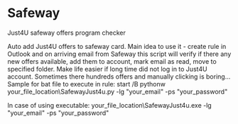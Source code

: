 # Safeway
Just4U safeway offers program checker

  Auto add Just4U offers to safeway card.
Main idea to use it - create rule in Outlook and on arriving email from Safeway this script will verify 
if there any new offers available, add them to account, mark email as read, move to specified folder.
  Make life easier if long time did not log in to Just4U account. Sometimes there hundreds offers and 
manually clicking is boring...
Sample for bat file to execute in rule:
  start /B pythonw your_file_location\SafewayJust4u.py -lg "your_email" -ps "your_password"

In case of using executable:
  your_file_location\SafewayJust4u.exe -lg "your_email" -ps "your_password"
